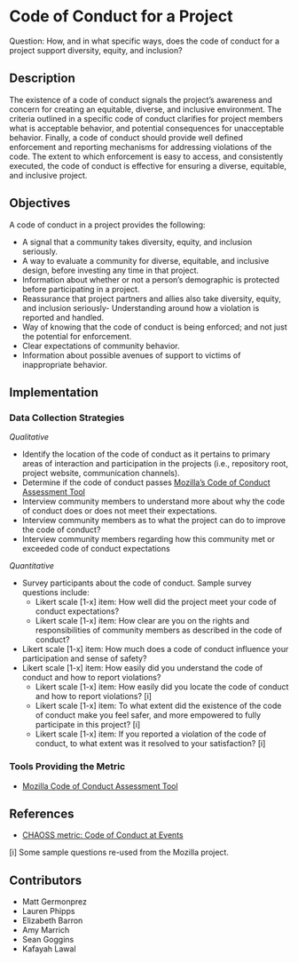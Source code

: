 # Code of Conduct for a Project

Question: How, and in what specific ways, does the code of conduct for a project support diversity, equity, and inclusion?

## Description

The existence of a code of conduct signals the project’s awareness and concern for creating an equitable, diverse, and inclusive environment. The criteria outlined in a specific code of conduct clarifies for project members what is acceptable behavior, and potential consequences for unacceptable behavior. Finally, a code of conduct should provide well defined enforcement and reporting mechanisms for addressing violations of the code. The extent to which enforcement is easy to access, and consistently executed, the code of conduct is effective for ensuring a diverse, equitable, and inclusive project.


## Objectives

A code of conduct in a project provides the following: 

- A signal that a community takes diversity, equity, and inclusion seriously.
- A way to evaluate a community for diverse, equitable, and inclusive design, before investing any time in that project.
- Information about whether or not a person’s demographic is protected before participating in a project.
- Reassurance that project partners and allies also take diversity, equity, and inclusion seriously- Understanding around how a violation is reported and handled.
- Way of knowing that the code of conduct is being enforced; and not just the potential for enforcement.
- Clear expectations of community behavior.
- Information about possible avenues of support to victims of inappropriate behavior.

## Implementation

### Data Collection Strategies

_Qualitative_

- Identify the location of the code of conduct as it pertains to primary areas of interaction and participation in the projects (i.e., repository root, project website, communication channels).
- Determine if the code of conduct passes [Mozilla’s Code of Conduct Assessment Tool](https://mozilla.github.io/diversity-coc-review.io/)
- Interview community members to understand more about why the code of conduct does or does not meet their expectations.
- Interview community members as to what the project can do to improve the code of conduct?
- Interview community members regarding how this community met or exceeded code of conduct expectations

_Quantitative_

- Survey participants about the code of conduct. Sample survey questions include: 
  * Likert scale [1-x] item: How well did the project meet your code of conduct expectations?
  * Likert scale [1-x] item: How clear are you on the rights and responsibilities of community members as described in the code of conduct?
- Likert scale [1-x] item: How much does  a code of conduct influence your participation and sense of safety?
- Likert scale [1-x] item: How easily did you understand the code of conduct and how to report violations?
  * Likert scale [1-x] item: How easily did you locate the code of conduct and how to report violations? [i]
  * Likert scale [1-x] item: To what extent did the existence of the code of conduct make you feel safer, and more empowered to fully participate in this project? [i]
  * Likert scale [1-x] item: If you reported a violation of the code of conduct, to what extent was it resolved to your satisfaction? [i]

### Tools Providing the Metric

* [Mozilla Code of Conduct Assessment Tool](https://mozilla.github.io/diversity-coc-review.io/)

## References

- [CHAOSS metric: Code of Conduct at Events](https://chaoss.community/metric-code-of-conduct-at-event/)

[i] Some sample questions re-used from the Mozilla project.

## Contributors 
- Matt Germonprez 
- Lauren Phipps
- Elizabeth Barron
- Amy Marrich 
- Sean Goggins
- Kafayah Lawal

